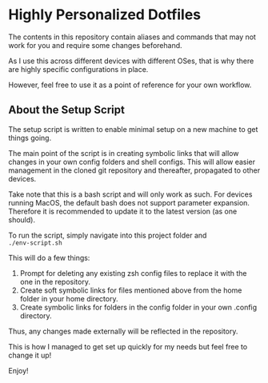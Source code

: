# Highly Personalized Dotfiles
The contents in this repository contain aliases and commands that may not work for you and require some changes beforehand.

As I use this across different devices with different OSes, that is why there are highly specific configurations in place.

However, feel free to use it as a point of reference for your own workflow.

## About the Setup Script
The setup script is written to enable minimal setup on a new machine to get things going.

The main point of the script is in creating symbolic links that will allow changes in your own config folders and shell configs.
This will allow easier management in the cloned git repository and thereafter, propagated to other devices.

Take note that this is a bash script and will only work as such. For devices running MacOS, the default bash does not support parameter expansion.
Therefore it is recommended to update it to the latest version (as one should).

To run the script, simply navigate into this project folder and \
```./env-script.sh```

This will do a few things:
1. Prompt for deleting any existing zsh config files to replace it with the one in the repository.
2. Create soft symbolic links for files mentioned above from the home folder in your home directory.
3. Create symbolic links for folders in the config folder in your own .config directory.

Thus, any changes made externally will be reflected in the repository.

This is how I managed to get set up quickly for my needs but feel free to change it up!

Enjoy!
